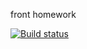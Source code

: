 front homework

[![Build status](https://ci.appveyor.com/api/projects/status/ryvlvok62ra50ch5?svg=true)](https://ci.appveyor.com/project/immun4ik/ahj-websockets-frontend)


